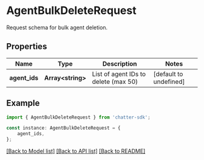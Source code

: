 # AgentBulkDeleteRequest

Request schema for bulk agent deletion.

## Properties

Name | Type | Description | Notes
------------ | ------------- | ------------- | -------------
**agent_ids** | **Array&lt;string&gt;** | List of agent IDs to delete (max 50) | [default to undefined]

## Example

```typescript
import { AgentBulkDeleteRequest } from 'chatter-sdk';

const instance: AgentBulkDeleteRequest = {
    agent_ids,
};
```

[[Back to Model list]](../README.md#documentation-for-models) [[Back to API list]](../README.md#documentation-for-api-endpoints) [[Back to README]](../README.md)
